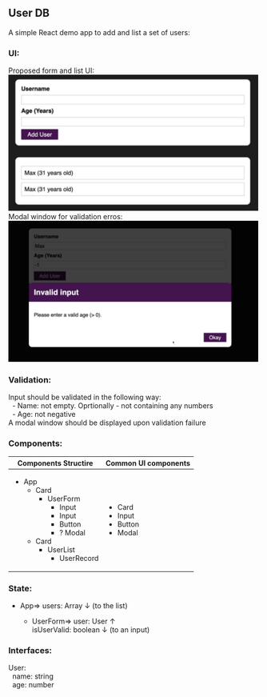 ## User DB
A simple React demo app to add and list a set of users:

### UI:
Proposed form and list UI:
<img src="UI.png" width="500" alt="Proposed UI">
Modal window for validation erros:
<img src="UI_modal.png" width="500" alt="Validation Modal UI">

### Validation:
Input should be validated in the following way:  
&nbsp;&nbsp;\- Name: not empty. Oprtionally - not containing any numbers  
&nbsp;&nbsp;\- Age: not negative  
A modal window should be displayed upon validation failure

### Components:
| Components Structire | Common UI components |
| ----------- | ----------- |
| <ul><li>App<ul><li>Card<ul><li>UserForm<ul><li>Input</li><li>Input</li><li>Button</li><li>? Modal</li></ul></li></ul></li><li>Card<ul><li>UserList<ul><li>UserRecord</li></ul></li></ul></li></ul></li></ul> | <ul><li>Card</li><li>Input</li><li>Button</li><li>Modal</li></ul> |

### State:
* App=> users: Array<User> ↓ (to the list)
    * UserForm=> user: User ↑  
                 isUserValid: boolean ↓ (to an input)

### Interfaces:
User:  
&nbsp;&nbsp;name: string  
&nbsp;&nbsp;age: number
